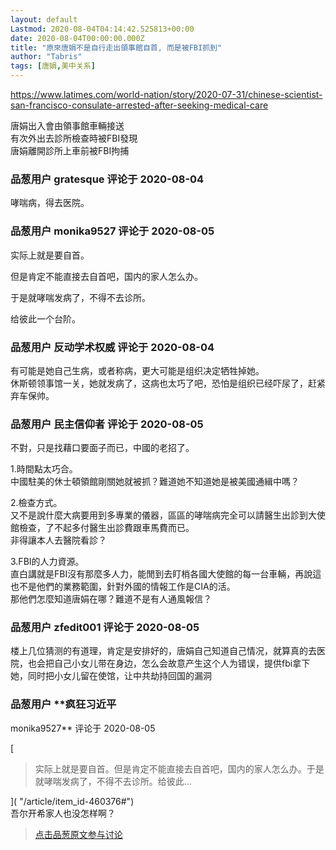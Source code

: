 ```yaml
---
layout: default
Lastmod: 2020-08-04T04:14:42.525813+00:00
date: 2020-08-04T00:00:00.000Z
title: "原來唐娟不是自行走出領事館自首, 而是被FBI抓到"
author: "Tabris"
tags: [唐娟,美中关系]
---
```


https://www.latimes.com/world-nation/story/2020-07-31/chinese-scientist-san-francisco-consulate-arrested-after-seeking-medical-care  
  
唐娟出入會由領事館車輛接送  
有次外出去診所檢查時被FBI發現  
唐娟離開診所上車前被FBI拘捕

            
### 品葱用户 **gratesque** 评论于 2020-08-04
        
哮喘病，得去医院。
        


            
### 品葱用户 **monika9527** 评论于 2020-08-05
        
实际上就是要自首。  
  
但是肯定不能直接去自首吧，国内的家人怎么办。  
  
于是就哮喘发病了，不得不去诊所。  
  
给彼此一个台阶。
        


            
### 品葱用户 **反动学术权威** 评论于 2020-08-04
        
有可能是她自己生病，或者称病，更大可能是组织决定牺牲掉她。  
休斯顿领事馆一关，她就发病了，这病也太巧了吧，恐怕是组织已经吓尿了，赶紧弃车保帅。
        


            
### 品葱用户 **民主信仰者** 评论于 2020-08-05
        
不對，只是找藉口要面子而已，中國的老招了。  
  
1.時間點太巧合。  
中國駐美的休士頓領館剛關她就被抓？難道她不知道她是被美國通緝中嗎？  
  
2.檢查方式。  
又不是說什麼大病要用到多專業的儀器，區區的哮喘病完全可以請醫生出診到大使館檢查，了不起多付醫生出診費跟車馬費而已。  
非得讓本人去醫院看診？  
  
3.FBI的人力資源。  
直白講就是FBI沒有那麼多人力，能閒到去盯梢各國大使館的每一台車輛，再說這也不是他們的業務範圍，針對外國的情報工作是CIA的活。  
那他們怎麼知道唐娟在哪？難道不是有人通風報信？
        


            
### 品葱用户 **zfedit001** 评论于 2020-08-05
        
楼上几位猜测的有道理，肯定是安排好的，唐娟自己知道自己情况，就算真的去医院，也会把自己小女儿带在身边，怎么会故意产生这个人为错误，提供fbi拿下她，同时把小女儿留在使馆，让中共劫持回国的漏洞
        


            
### 品葱用户 **疯狂习近平 
monika9527** 评论于 2020-08-05
        
[

> 实际上就是要自首。但是肯定不能直接去自首吧，国内的家人怎么办。于是就哮喘发病了，不得不去诊所。给彼此...

]( "/article/item_id-460376#")  
吾尔开希家人也没怎样啊？
        






> [点击品葱原文参与讨论](https://pincong.rocks/article/22492)

